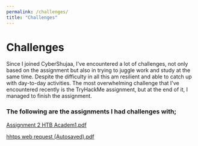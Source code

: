 ```yaml
---
permalink: /challenges/
title: "Challenges"
---
```

# Challenges
Since I joined CyberShujaa, I've encountered a lot of challenges, not only based on the assignment but also in trying to juggle work and study at the same time. 
Despite the difficulty in all this am resilient and able to catch up with day-to-day activities.
The most overwhelming challenge that I've encountered recently is the TryHackMe assignment, but at the end of it, I managed to finish the assignment.

### The following are the assignments I had challenges with;

[Assignment 2 HTB Academ1.pdf](https://github.com/user-attachments/files/20703295/Assignment.2.HTB.Academ1.pdf)

[hhtps web request (Autosaved).pdf](https://github.com/user-attachments/files/20703303/hhtps.web.request.Autosaved.pdf)


